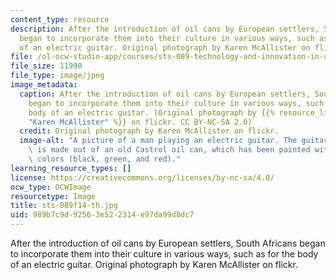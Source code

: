 ```yaml
---
content_type: resource
description: After the introduction of oil cans by European settlers, South Africans
  began to incorporate them into their culture in various ways, such as for the body
  of an electric guitar. Original photograph by Karen McAllister on flickr.
file: /ol-ocw-studio-app/courses/sts-089-technology-and-innovation-in-africa-fall-2014/989b7c9d92563e522314e97da99d8dc7_sts-089f14-th.jpg
file_size: 11990
file_type: image/jpeg
image_metadata:
  caption: After the introduction of oil cans by European settlers, South Africans
    began to incorporate them into their culture in various ways, such as for the
    body of an electric guitar. (Original photograph by {{% resource_link "a0d5b6d5-1fc0-4839-aeca-e2bbe92d7a43"
    "Karen McAllister" %}} on flickr. CC BY-NC-SA 2.0)
  credit: Original photograph by Karen McAllister on flickr.
  image-alt: "A picture of a man playing an electric guitar. The guitar\u2019s body\
    \ is made out of an old Castrol oil can, which has been painted with South African\
    \ colors (black, green, and red)."
learning_resource_types: []
license: https://creativecommons.org/licenses/by-nc-sa/4.0/
ocw_type: OCWImage
resourcetype: Image
title: sts-089f14-th.jpg
uid: 989b7c9d-9256-3e52-2314-e97da99d8dc7
---
```

After the introduction of oil cans by European settlers, South Africans began to incorporate them into their culture in various ways, such as for the body of an electric guitar. Original photograph by Karen McAllister on flickr.